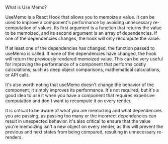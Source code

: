 What is Use Memo?

UseMemo is a React Hook that allows you to memoize a value. It can be used to improve a component's performance by avoiding unnecessary re-computation of values. Its first argument is a function that returns the value to be memoized, and its second argument is an array of dependencies. If one of the dependencies changes, the hook will only recompute the value.

If at least one of the dependencies has changed, the function passed to useMemo is called. If none of the dependencies have changed, the hook will return the previously rendered memoized value. This can be very useful for improving the performance of a component that performs costly calculations, such as deep object comparisons, mathematical calculations, or API calls.

It's also worth noting that useMemo doesn't change the behavior of the component; it simply improves its performance. It's not required, but it's a good idea to use it when you have a component that requires expensive computation and don't want to recompute it on every render.

It is critical to be aware of what you are memoizing and what dependencies you are passing, as passing too many or the incorrect dependencies can result in unexpected behavior. It's also critical to ensure that the value you're memoizing isn't a new object on every render, as this will prevent the previous and next states from being compared, resulting in unnecessary re-renders.